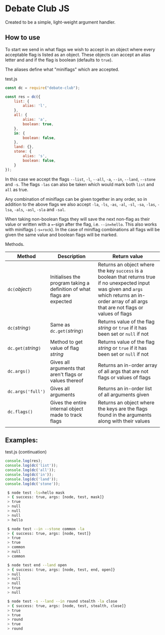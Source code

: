 # Debate Club JS

Created to be a simple, light-weight argument handler.

## How to use

To start we send in what flags we wish to accept in an object where every acceptable flag is listed as an object. These objects can accept an alias letter and and if the flag is boolean (defaults to `true`).

The aliases define what "miniflags" which are accepted.

test.js
```js
const dc = require("debate-club");

const res = dc({
	list: {
		alias: 'l',
	},
	all: {
		alias: 'a',
		boolean: true,
	},
	in: {
		boolean: false,
	},
	land: {},
	stone: {
		alias: 's',
		boolean: false,
	}
});
```
In this case we accept the flags `--list`, `-l`, `--all`, `-a`, `--in`, `--land`, `--stone` and `-s`. The flags `-las` can also be taken which would mark both `list` and `all` as true.

Any combination of miniflags can be given together in any order, so in addition to the above flags we also accept `-la`, `-ls`, `-as`, `-al`, `-sl`, `-sa`, `-las`, `-lsa`, `-als`, `-asl`, `-sla` and `-sal`.

When taking non-boolean flags they will save the next non-flag as their value or written with a `=`-sign after the flag, i.e. `--in=hello`. This also works with miniflags (`-s=rock`). In the case of miniflag combinations all flags will be given the same value and boolean flags will be marked.

Methods.

| Method               | Description                                                            | Return value                                                                                                                                                                                           |
| -------------------- | ---------------------------------------------------------------------- | ------------------------------------------------------------------------------------------------------------------------------------------------------------------------------------------------------ |
| `dc(`*object*`)`     | Initialises the program taking a definition of what flags are expected | Returns an object where the key `success` is a boolean that returns true if no unexpected input was given and `args` which returns an in-order array of all args that are not flags or values of flags |
| `dc(`*string*`)`     | Same as `dc.get(`*string*`)`                                           | Returns value of the flag *string* or `true` if it has been set or `null` if not                                                                                                                       |
| `dc.get(`*string*`)` | Method to get value of flag *string*                                   | Returns value of the flag *string* or `true` if it has been set or `null` if not                                                                                                                       |
| `dc.args()`          | Gives all arguments that aren't flags or values thereof                | Returns an in-order array of all args that are not flags or values of flags                                                                                                                            |
| `dc.args('full')`    | Gives all arguments                                                    | Returns an in-order list of all arguments given                                                                                                                                                        |
| `dc.flags()`         | Gives the entire internal object made to track flags                   | Returns an object where the keys are the flags found in the arguments along with their values                                                                                                          |
|                      |

## Examples:

test.js (continuation)
```js
console.log(res);
console.log(dc('list'));
console.log(dc('all'));
console.log(dc('in'));
console.log(dc('land'));
console.log(dc('stone'));
```

```bash
 $ node test -ls=hello mask
 > { success: true, args: [node, test, mask]}
 > true
 > null
 > null
 > null
 > hello
```

```bash
 $ node test --in --stone common -la
 > { success: true, args: [node, test]}
 > true
 > true
 > common
 > null
 > common
```

```bash
 $ node test end --land open
 > { success: true, args: [node, test, end, open]}
 > null
 > null
 > null
 > true
 > null
```

```bash
 $ node test -s --land --in round stealth -la close
 > { success: true, args: [node, test, stealth, close]}
 > true
 > true
 > round
 > true
 > round
```
